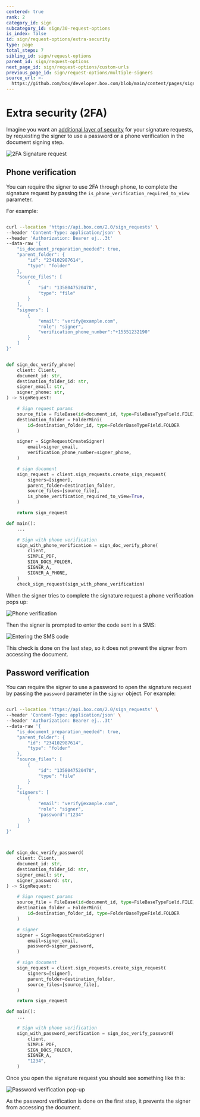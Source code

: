 ```yaml
---
centered: true
rank: 2
category_id: sign
subcategory_id: sign/30-request-options
is_index: false
id: sign/request-options/extra-security
type: page
total_steps: 7
sibling_id: sign/request-options
parent_id: sign/request-options
next_page_id: sign/request-options/custom-urls
previous_page_id: sign/request-options/multiple-signers
source_url: >-
  https://github.com/box/developer.box.com/blob/main/content/pages/sign/30-request-options/20-extra-security.md
---
```

# Extra security (2FA)

Imagine you want an [additional layer of security][2FA] for your signature
requests, by requesting the signer to use a password or a  phone verification
in the document signing step.

![2FA Signature request](images/sign-flow-2fa.png)

## Phone verification

You can require the signer to use 2FA through phone, to complete the signature
request by passing the `is_phone_verification_required_to_view` parameter.

For example:

<Tabs>

<Tab title='cURL'>

```bash

curl --location 'https://api.box.com/2.0/sign_requests' \
--header 'Content-Type: application/json' \
--header 'Authorization: Bearer ej...3t'
--data-raw '{
    "is_document_preparation_needed": true,
    "parent_folder": {
        "id": "234102987614",
        "type": "folder"
    },
    "source_files": [
        {
            "id": "1358047520478",
            "type": "file"
        }
    ],
    "signers": [
        {
            "email": "verify@example.com",
            "role": "signer",
            "verification_phone_number":"+15551232190"
        }
    ]
}'

```

</Tab>

<Tab title='Python Gen SDK'>

```python

def sign_doc_verify_phone(
    client: Client,
    document_id: str,
    destination_folder_id: str,
    signer_email: str,
    signer_phone: str,
) -> SignRequest:

    # Sign request params
    source_file = FileBase(id=document_id, type=FileBaseTypeField.FILE)
    destination_folder = FolderMini(
        id=destination_folder_id, type=FolderBaseTypeField.FOLDER
    )

    signer = SignRequestCreateSigner(
        email=signer_email,
        verification_phone_number=signer_phone,
    )

    # sign document
    sign_request = client.sign_requests.create_sign_request(
        signers=[signer],
        parent_folder=destination_folder,
        source_files=[source_file],
        is_phone_verification_required_to_view=True,
    )

    return sign_request

def main():
    ...

    # Sign with phone verification
    sign_with_phone_verification = sign_doc_verify_phone(
        client,
        SIMPLE_PDF,
        SIGN_DOCS_FOLDER,
        SIGNER_A,
        SIGNER_A_PHONE,
    )
    check_sign_request(sign_with_phone_verification)

```

</Tab>

</Tabs>

When the signer tries to complete the signature request a phone verification
pops up:

![Phone verification](images/sign-simple-phone-verification.png)

Then the signer is prompted to enter the code sent in a SMS:

![Entering the SMS code](images/sign-simple-phone-verification-enter-code.png)

<Message  size='small'>

This check is done on the last step, so it does not prevent the signer from
accessing the document.

</Message>

## Password verification

You can require the signer to use a password to open the signature request
by passing the `password` parameter in the `signer` object. For example:

<Tabs>

<Tab title='cURL'>

```bash

curl --location 'https://api.box.com/2.0/sign_requests' \
--header 'Content-Type: application/json' \
--header 'Authorization: Bearer ej...3t'
--data-raw '{
    "is_document_preparation_needed": true,
    "parent_folder": {
        "id": "234102987614",
        "type": "folder"
    },
    "source_files": [
        {
            "id": "1358047520478",
            "type": "file"
        }
    ],
    "signers": [
        {
            "email": "verify@example.com",
            "role": "signer",
            "password":"1234"
        }
    ]
}'
    
```

</Tab>

<Tab title='Python Gen SDK'>

```python

def sign_doc_verify_password(
    client: Client,
    document_id: str,
    destination_folder_id: str,
    signer_email: str,
    signer_password: str,
) -> SignRequest:

    # Sign request params
    source_file = FileBase(id=document_id, type=FileBaseTypeField.FILE)
    destination_folder = FolderMini(
        id=destination_folder_id, type=FolderBaseTypeField.FOLDER
    )

    # signer
    signer = SignRequestCreateSigner(
        email=signer_email,
        password=signer_password,
    )

    # sign document
    sign_request = client.sign_requests.create_sign_request(
        signers=[signer],
        parent_folder=destination_folder,
        source_files=[source_file],
    )

    return sign_request

def main():
    ...

    # Sign with phone verification
    sign_with_password_verification = sign_doc_verify_password(
        client,
        SIMPLE_PDF,
        SIGN_DOCS_FOLDER,
        SIGNER_A,
        "1234",
    )    

```

</Tab>

</Tabs>

Once you open the signature request you should see something like this:

![Password verification pop-up](images/sign-simple-password.png)

<Message  size='small'>

As the password verification is done on the first step, it prevents the
signer from accessing the document.

</Message>

[2FA]: https://support.box.com/hc/en-us/articles/4406861109907-Additional-Signer-Authentication
